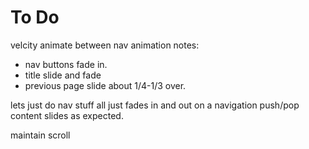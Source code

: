 # To Do

velcity animate between
nav animation notes:
- nav buttons fade in.
- title slide and fade
- previous page slide about 1/4-1/3 over.

lets just do nav stuff all just fades in and out on a navigation push/pop
content slides as expected.


maintain scroll